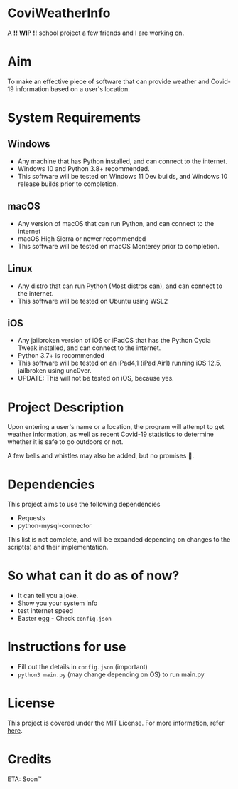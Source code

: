 # CoviWeatherInfo

A **‼ WIP ‼️** school project a few friends and I are working on.

# Aim

To make an effective piece of software that can provide weather and Covid-19 information based on a user's location.

# System Requirements

## Windows

- Any machine that has Python installed, and can connect to the internet.
- Windows 10 and Python 3.8+ recommended.
- This software will be tested on Windows 11 Dev builds, and Windows 10 release builds prior to completion.

## macOS

- Any version of macOS that can run Python, and can connect to the internet
- macOS High Sierra or newer recommended
- This software will be tested on macOS Monterey prior to completion.

## Linux

- Any distro that can run Python (Most distros can), and can connect to the internet.
- This software will be tested on Ubuntu using WSL2

## iOS

- Any jailbroken version of iOS or iPadOS that has the Python Cydia Tweak installed, and can connect to the internet.
- Python 3.7+ is recommended
- This software will be tested on an iPad4,1 (iPad Air1) running iOS 12.5, jailbroken using unc0ver.
- UPDATE: This will not be tested on iOS, because yes.

# Project Description

Upon entering a user's name or a location, the program will attempt to get weather information, as well as recent
Covid-19 statistics to determine whether it is safe to go outdoors or not.

A few bells and whistles may also be added, but no promises 🤞.

# Dependencies

This project aims to use the following dependencies

- Requests
- python-mysql-connector

This list is not complete, and will be expanded depending on changes to the script(s) and their implementation.

# So what can it do as of now?

- It can tell you a joke.
- Show you your system info
- test internet speed
- Easter egg - Check `config.json`

# Instructions for use

- Fill out the details in `config.json` (important)
- `python3 main.py` (may change depending on OS) to run main.py

# License

This project is covered under the MIT License. For more information, refer [here](./LICENSE).

# Credits

ETA: Soon™